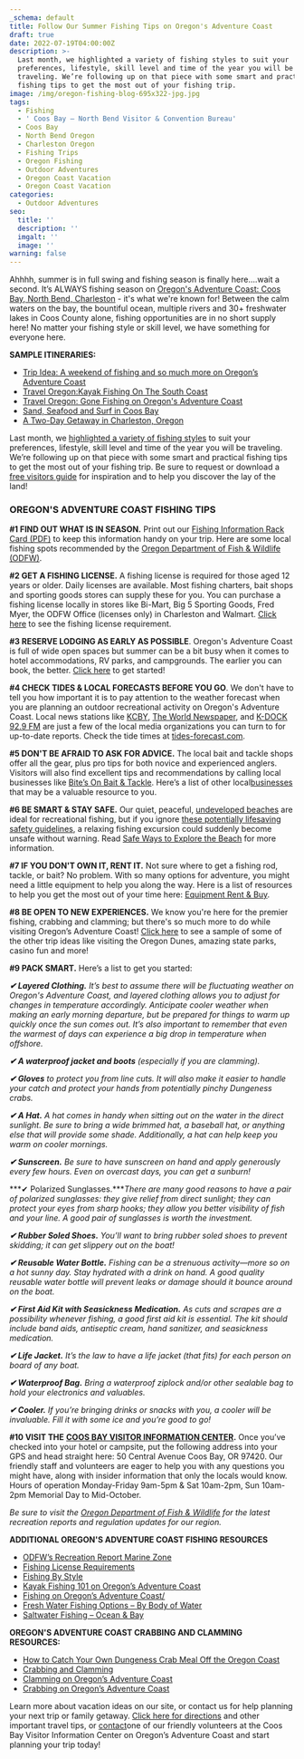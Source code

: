 ```yaml
---
_schema: default
title: Follow Our Summer Fishing Tips on Oregon's Adventure Coast
draft: true
date: 2022-07-19T04:00:00Z
description: >-
  Last month, we highlighted a variety of fishing styles to suit your
  preferences, lifestyle, skill level and time of the year you will be
  traveling. We’re following up on that piece with some smart and practical
  fishing tips to get the most out of your fishing trip.
image: /img/oregon-fishing-blog-695x322-jpg.jpg
tags:
  - Fishing
  - ' Coos Bay – North Bend Visitor & Convention Bureau'
  - Coos Bay
  - North Bend Oregon
  - Charleston Oregon
  - Fishing Trips
  - Oregon Fishing
  - Outdoor Adventures
  - Oregon Coast Vacation
  - Oregon Coast Vacation
categories:
  - Outdoor Adventures
seo:
  title: ''
  description: ''
  imgalt: ''
  image: ''
warning: false
---
```

Ahhhh, summer is in full swing and fishing season is finally here….wait a second. It’s ALWAYS fishing season on [Oregon's Adventure Coast: Coos Bay, North Bend, Charleston](https://www.oregonsadventurecoast.com/our-area/) - it's what we're known for! Between the calm waters on the bay, the bountiful ocean, multiple rivers and 30+ freshwater lakes in Coos County alone, fishing opportunities are in no short supply here! No matter your fishing style or skill level, we have something for everyone here.

**SAMPLE ITINERARIES:**

* [Trip Idea: A weekend of fishing and so much more on Oregon’s Adventure Coast](https://www.oregonsadventurecoast.com/tripideas/a-weekend-of-fishing-and-so-much-more-on-oregon-s-adventure-coast/)
* [Travel Oregon:Kayak Fishing On The South Coast](https://traveloregon.com/things-to-do/outdoor-recreation/paddle-sports/kayaking/kayak-fishing-on-the-south-coast/)
* [Travel Oregon: Gone Fishing on Oregon's Adventure Coast](https://traveloregon.com/things-to-do/outdoor-recreation/gone-fishing-on-oregons-adventure-coast/)
* [Sand, Seafood and Surf in Coos Bay](https://www.oregonsadventurecoast.com/tripideas/sand-seafood-and-surf-in-coos-bay/)
* [A Two-Day Getaway in Charleston, Oregon](https://www.oregonsadventurecoast.com/blog/a-two-day-getaway-in-charleston-oregon/)

Last month, we [highlighted a variety of fishing styles](https://www.oregonsadventurecoast.com/blog/what-s-your-ideal-oregon-coast-fishing-adventure/) to suit your preferences, lifestyle, skill level and time of the year you will be traveling. We’re following up on that piece with some smart and practical fishing tips to get the most out of your fishing trip. Be sure to request or download a [free visitors guide](https://www.oregonsadventurecoast.com/contact/#contactform) for inspiration and to help you discover the lay of the land!

### OREGON'S ADVENTURE COAST FISHING TIPS

**\#1 FIND OUT WHAT IS IN SEASON.** Print out our [Fishing Information Rack Card (PDF)](https://www.oregonsadventurecoast.com/img/fishing-rackcard.pdf) to keep this information handy on your trip. Here are some local fishing spots recommended by the [Oregon Department of Fish & Wildlife (ODFW)](https://myodfw.com/articles/50-places-go-fishing-south-coast).

**\#2 GET A FISHING LICENSE.** A fishing license is required for those aged 12 years or older. Daily licenses are available. Most fishing charters, bait shops and sporting goods stores can supply these for you. You can purchase a fishing license locally in stores like Bi-Mart, Big 5 Sporting Goods, Fred Myer, the ODFW Office (licenses only) in Charleston and Walmart. [Click here](https://www.oregonsadventurecoast.com/fishing-license-requirements/) to see the fishing license requirement.

**\#3 RESERVE LODGING AS EARLY AS POSSIBLE**. Oregon's Adventure Coast is full of wide open spaces but summer can be a bit busy when it comes to hotel accommodations, RV parks, and campgrounds. The earlier you can book, the better. [Click here](https://www.oregonsadventurecoast.com/lodging/) to get started!

**\#4 CHECK TIDES & LOCAL FORECASTS BEFORE YOU GO**. We don't have to tell you how important it is to pay attention to the weather forecast when you are planning an outdoor recreational activity on Oregon's Adventure Coast. Local news stations like [KCBY](https://kcby.com/), [The World Newspaper](https://theworldlink.com/news/local/), and [K-DOCK 92.9 FM](https://kdockfm.com/) are just a few of the local media organizations you can turn to for up-to-date reports. Check the tide times at [tides-forecast.com](https://www.tide-forecast.com/locations/Coos-Bay-Oregon/tides/latest).

**\#5 DON'T BE AFRAID TO ASK FOR ADVICE.** The local bait and tackle shops offer all the gear, plus pro tips for both novice and experienced anglers. Visitors will also find excellent tips and recommendations by calling local businesses like [Bite’s On Bait & Tackle](https://www.yelp.com/biz/bites-on-bait-and-tackle-coos-bay). Here’s a list of other local[businesses](https://oregonsadventurecoast.com/equipment-rent-and-buy/) that may be a valuable resource to you.

**\#6 BE SMART & STAY SAFE.** Our quiet, peaceful, [undeveloped beaches](https://www.oregonsadventurecoast.com/undeveloped-beaches) are ideal for recreational fishing, but if you ignore [these potentially lifesaving safety guidelines](https://www.oregonsadventurecoast.com/blog/eight-ways-to-stay-safe-on-the-beaches-along-the-oregon-coast), a relaxing fishing excursion could suddenly become unsafe without warning. Read [Safe Ways to Explore the Beach](https://oregonstateparks.org/index.cfm?do=v.page&amp;id=96) for more information.

**\#7 IF YOU DON'T OWN IT, RENT IT.** Not sure where to get a fishing rod, tackle, or bait? No problem. With so many options for adventure, you might need a little equipment to help you along the way. Here is a list of resources to help you get the most out of your time here: [Equipment Rent & Buy](https://www.oregonsadventurecoast.com/equipment-rent-and-buy/?utm_source=adventure-february-2021&amp;utm_medium=mailchimp&amp;utm_campaign=cbnb-newsletter).

**\#8 BE OPEN TO NEW EXPERIENCES.** We know you're here for the premier fishing, crabbing and clamming; but there's so much more to do while visiting Oregon’s Adventure Coast! [Click here](https://www.oregonsadventurecoast.com/tripideas/) to see a sample of some of the other trip ideas like visiting the Oregon Dunes, amazing state parks, casino fun and more!

**\#9 PACK SMART.** Here’s a list to get you started:

***✔ Layered Clothing.*** *It’s best to assume there will be fluctuating weather on Oregon's Adventure Coast, and layered clothing allows you to adjust for changes in temperature accordingly. Anticipate cooler weather when making an early morning departure, but be prepared for things to warm up quickly once the sun comes out. It’s also important to remember that even the warmest of days can experience a big drop in temperature when offshore.*

***✔ A waterproof jacket and boots*** *(especially if you are clamming).*

***✔ Gloves*** *to protect you from line cuts. It will also make it easier to handle your catch and protect your hands from potentially pinchy Dungeness crabs.*

***✔ A Hat.*** *A hat comes in handy when sitting out on the water in the direct sunlight. Be sure to bring a wide brimmed hat, a baseball hat, or anything else that will provide some shade. Additionally, a hat can help keep you warm on cooler mornings.*

***✔ Sunscreen.*** *Be sure to have sunscreen on hand and apply generously every few hours. Even on overcast days, you can get a sunburn!*

***✔ Polarized Sunglasses.****There are many good reasons to have a pair of polarized sunglasses: they give relief from direct sunlight; they can protect your eyes from sharp hooks; they allow you better visibility of fish and your line. A good pair of sunglasses is worth the investment.*

***✔ Rubber Soled Shoes.*** *You’ll want to bring rubber soled shoes to prevent skidding; it can get slippery out on the boat!*

***✔ Reusable Water Bottle.*** *Fishing can be a strenuous activity—more so on a hot sunny day. Stay hydrated with a drink on hand. A good quality reusable water bottle will prevent leaks or damage should it bounce around on the boat.*

***✔ First Aid Kit with Seasickness Medication.*** *As cuts and scrapes are a possibility whenever fishing, a good first aid kit is essential. The kit should include band aids, antiseptic cream, hand sanitizer, and seasickness medication.*

***✔ Life Jacket.*** *It’s the law to have a life jacket (that fits) for each person on board of any boat.*

***✔ Waterproof Bag.*** *Bring a waterproof ziplock and/or other sealable bag to hold your electronics and valuables.*

***✔ Cooler.*** *If you’re bringing drinks or snacks with you, a cooler will be invaluable. Fill it with some ice and you’re good to go!*

**\#10 VISIT THE** [**COOS BAY VISITOR INFORMATION CENTER**](https://www.oregonsadventurecoast.com/contact/)**.** Once you’ve checked into your hotel or campsite, put the following address into your GPS and head straight here: 50 Central Avenue Coos Bay, OR 97420. Our friendly staff and volunteers are eager to help you with any questions you might have, along with insider information that only the locals would know. Hours of operation Monday-Friday 9am-5pm & Sat 10am-2pm, Sun 10am-2pm Memorial Day to Mid-October.

*Be sure to visit the* [*Oregon Department of Fish & Wildlife*](https://myodfw.com/recreation-report/fishing-report/marine-zone) *for the latest recreation reports and regulation updates for our region.*

**ADDITIONAL OREGON'S ADVENTURE COAST FISHING RESOURCES**

* [ODFW’s Recreation Report Marine Zone](https://myodfw.com/recreation-report/fishing-report/marine-zone)
* [Fishing License Requirements](https://www.oregonsadventurecoast.com/fishing-license-requirements/)
* [Fishing By Style](https://www.oregonsadventurecoast.com/fishing-by-style/)
* [Kayak Fishing 101 on Oregon’s Adventure Coast](https://www.oregonsadventurecoast.com/tags/kayak-fishing-oregon-coast/?utm_source=adventure-february-2021&amp;utm_medium=mailchimp&amp;utm_campaign=cbnb-newsletter)
* [Fishing on Oregon’s Adventure Coast/](https://www.oregonsadventurecoast.com/fishing/)
* [Fresh Water Fishing Options – By Body of Water](https://www.oregonsadventurecoast.com/tripideas/fresh-water-fishing-options-by-body-of-water/)
* [Saltwater Fishing – Ocean & Bay](https://www.oregonsadventurecoast.com/tripideas/saltwater-fishing-ocean-bay/)

**OREGON'S ADVENTURE COAST CRABBING AND CLAMMING RESOURCES:**

* [How to Catch Your Own Dungeness Crab Meal Off the Oregon Coast](https://www.oregonsadventurecoast.com/blog/2018-02-02-how-to-catch-your-own-dungeness-crab-meal-off-the-oregon-coast/)
* [Crabbing and Clamming](https://www.oregonsadventurecoast.com/tripideas/crabbing-and-clamming/?utm_source=adventure-february-2021&amp;utm_medium=mailchimp&amp;utm_campaign=cbnb-newsletter)
* [Clamming on Oregon’s Adventure Coast](https://www.oregonsadventurecoast.com/clamming/)
* [Crabbing on Oregon’s Adventure Coast](https://www.oregonsadventurecoast.com/crabbing-clamming/?utm_source=adventure-february-2021&amp;utm_medium=mailchimp&amp;utm_campaign=cbnb-newsletter)

Learn more about vacation ideas on our site, or contact us for help planning your next trip or family getaway. [Click here for directions](https://www.oregonsadventurecoast.com/travelers-info/) and other important travel tips, or [contact](https://www.oregonsadventurecoast.com/contact/)one of our friendly volunteers at the Coos Bay Visitor Information Center on Oregon’s Adventure Coast and start planning your trip today!